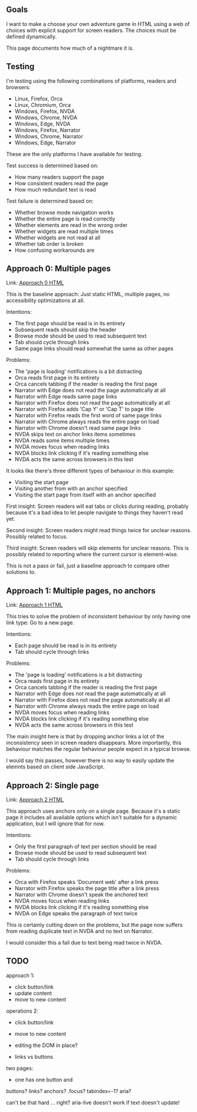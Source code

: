 Goals
-----

I want to make a choose your own adventure game in HTML using a web of choices
with explicit support for screen readers. The choices must be defined dynamically.

This page documents how much of a nightmare it is.

Testing
-------

I'm testing using the following combinations of platforms, readers and browsers:

- Linux, Firefox, Orca
- Linux, Chromium, Orca
- Windows, Firefox, NVDA
- Windows, Chrome, NVDA
- Windows, Edge, NVDA
- Windows, Firefox, Narrator
- Windows, Chrome, Narrator
- Windows, Edge, Narrator

These are the only platforms I have available for testing.

Test success is determined based on:

- How many readers support the page
- How consistent readers read the page
- How much redundant text is read

Test failure is determined based on:

- Whether browse mode navigation works
- Whether the entire page is read correctly
- Whether elements are read in the wrong order
- Whether widgets are read multiple times
- Whether widgets are not read at all
- Whether tab order is broken
- How confusing workarounds are

Approach 0: Multiple pages
--------------------------

Link: [Approach 0 HTML](approach0/start.html)

This is the baseline approach: Just static HTML, multiple pages, no
accessibility optimizations at all.

Intentions:

- The first page should be read is in its entirety
- Subsequent reads should skip the header
- Browse mode should be used to read subsequent text
- Tab should cycle through links
- Same page links should read somewhat the same as other pages

Problems:

- The 'page is loading' notifications is a bit distracting
- Orca reads first page in its entirety
- Orca cancels tabbing if the reader is reading the first page
- Narrator with Edge does not read the page automatically at all
- Narrator with Edge reads same page links
- Narrator with Firefox does not read the page automatically at all
- Narrator with Firefox adds 'Cap Y' or 'Cap T' to page title
- Narrator with Firefox reads the first word of same page links
- Narrator with Chrome always reads the entire page on load
- Narrator with Chrome doesn't read same page links
- NVDA skips text on anchor links items sometimes
- NVDA reads some items multiple times
- NVDA moves focus when reading links
- NVDA blocks link clicking if it's reading something else
- NVDA acts the same across browsers in this test

It looks like there's three different types of behaviour in this example:

- Visiting the start page
- Visiting another from with an anchor specified
- Visiting the start page from itself with an anchor specified

First insight: Screen readers will eat tabs or clicks during reading, probably
because it's a bad idea to let people navigate to things they haven't read yet.

Second insight: Screen readers might read things twice for unclear reasons.
Possibly related to focus.

Third insight: Screen readers will skip elements for unclear reasons. This is
possibly related to reporting where the current cursor is element-wise.

This is not a pass or fail, just a baseline approach to compare other solutions
to.

Approach 1: Multiple pages, no anchors
----------------------------------------

Link: [Approach 1 HTML](approach1/start.html)

This tries to solve the problem of inconsistent behaviour by only having one
link type: Go to a new page.

Intentions:

- Each page should be read is in its entirety
- Tab should cycle through links

Problems:

- The 'page is loading' notifications is a bit distracting
- Orca reads first page in its entirety
- Orca cancels tabbing if the reader is reading the first page
- Narrator with Edge does not read the page automatically at all
- Narrator with Firefox does not read the page automatically at all
- Narrator with Chrome always reads the entire page on load
- NVDA moves focus when reading links
- NVDA blocks link clicking if it's reading something else
- NVDA acts the same across browsers in this test

The main insight here is that by dropping anchor links a lot of the
inconsistency seen in screen readers disappears. More importantly, this
behaviour matches the regular behaviour people expect in a typical browse.

I would say this passes, however there is no way to easily update the elemnts
based on client side JavaScript.

Approach 2: Single page
-----------------------

Link: [Approach 2 HTML](approach2/start.html#start)

This approach uses anchors only on a single page. Because it's a static page
it includes all available options which isn't suitable for a dynamic
application, but I will ignore that for now.

Intentions:

- Only the first paragraph of text per section should be read
- Browse mode should be used to read subsequent text
- Tab should cycle through links

Problems:
- Orca with Firefox speaks 'Document web' after a link press
- Narrator with Firefox speaks the page title after a link press
- Narrator with Chrome doesn't speak the anchored text
- NVDA moves focus when reading links
- NVDA blocks link clicking if it's reading something else
- NVDA on Edge speaks the paragraph of text twice

This is certainly cutting down on the problems, but the page now suffers from
reading duplicate text in NVDA and no text on Narrator. 

I would consider this a fail due to text being read twice in NVDA.

TODO
----

approach 1:
- click button/link
- update content
- move to new content

operations 2:
- click button/link

- move to new content


- editing the DOM in place?
- links vs buttons

two pages:
- one has one button and 

buttons? links? anchors? .focus? tabindex=-1?
aria?

can't be that hard ... right?
aria-live doesn't work if text doesn't update!
